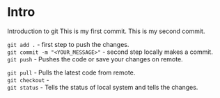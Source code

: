 # Intro
Introduction to git
This is my first commit.
This is my second commit.

`git add .` - first step to push the changes.  
`git commit -m "<YOUR_MESSAGE>"` - second step locally makes a commit.  
`git push`  - Pushes the code or save your changes on remote.


`git pull`  - Pulls the latest code from remote.  
`git checkout`  -   
`git status`  - Tells the status of local system and tells the changes.  
